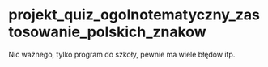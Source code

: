 # projekt_quiz_ogolnotematyczny_zastosowanie_polskich_znakow
Nic ważnego, tylko program do szkoły, pewnie ma wiele błędów itp.
